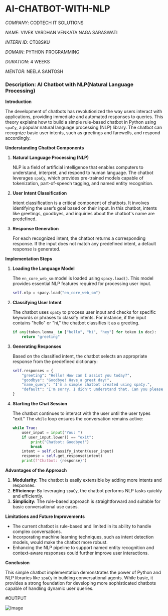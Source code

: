# AI-CHATBOT-WITH-NLP

*COMPANY*: CODTECH IT SOLUTIONS

*NAME*: VIVEK VARDHAN VENKATA NAGA SARASWATI

*INTERN ID*: CT08SKU

*DOMAIN*: PYTHON PROGRAMMING

*DURATION*: 4 WEEKS

*MENTOR*: NEELA SANTOSH

### Description: AI Chatbot with NLP(Natural Language Processing)

**Introduction**

The development of chatbots has revolutionized the way users interact with applications, providing immediate and automated responses to queries. This theory explains how to build a simple rule-based chatbot in Python using `spaCy`, a popular natural language processing (NLP) library. The chatbot can recognize basic user intents, such as greetings and farewells, and respond accordingly.

**Understanding Chatbot Components**

1. **Natural Language Processing (NLP)**
   
   NLP is a field of artificial intelligence that enables computers to understand, interpret, and respond to human language. The chatbot leverages `spaCy`, which provides pre-trained models capable of tokenization, part-of-speech tagging, and named entity recognition.

2. **User Intent Classification**
   
   Intent classification is a critical component of chatbots. It involves identifying the user’s goal based on their input. In this chatbot, intents like greetings, goodbyes, and inquiries about the chatbot's name are predefined.

3. **Response Generation**
   
   For each recognized intent, the chatbot returns a corresponding response. If the input does not match any predefined intent, a default response is generated.

**Implementation Steps**

1. **Loading the Language Model**

   The `en_core_web_sm` model is loaded using `spacy.load()`. This model provides essential NLP features required for processing user input.

   ```python
   self.nlp = spacy.load("en_core_web_sm")
   ```

2. **Classifying User Intent**

   The chatbot uses `spaCy` to process user input and checks for specific keywords or phrases to classify intents. For instance, if the input contains "hello" or "hi," the chatbot classifies it as a greeting.

   ```python
   if any(token.lemma_ in ["hello", "hi", "hey"] for token in doc):
       return "greeting"
   ```

3. **Generating Responses**

   Based on the classified intent, the chatbot selects an appropriate response from the predefined dictionary:

   ```python
   self.responses = {
       "greeting": "Hello! How can I assist you today?",
       "goodbye": "Goodbye! Have a great day!",
       "name_query": "I'm a simple chatbot created using spaCy.",
       "default": "I'm sorry, I didn't understand that. Can you please rephrase?"
   }
   ```

4. **Starting the Chat Session**

   The chatbot continues to interact with the user until the user types "exit." The `while` loop ensures the conversation remains active:

   ```python
   while True:
       user_input = input("You: ")
       if user_input.lower() == "exit":
           print("Chatbot: Goodbye!")
           break
       intent = self.classify_intent(user_input)
       response = self.get_response(intent)
       print(f"Chatbot: {response}")
   ```

**Advantages of the Approach**

1. **Modularity:** The chatbot is easily extensible by adding more intents and responses.
2. **Efficiency:** By leveraging `spaCy`, the chatbot performs NLP tasks quickly and efficiently.
3. **Simplicity:** The rule-based approach is straightforward and suitable for basic conversational use cases.

**Limitations and Future Improvements**

- The current chatbot is rule-based and limited in its ability to handle complex conversations.
- Incorporating machine learning techniques, such as intent detection models, would make the chatbot more robust.
- Enhancing the NLP pipeline to support named entity recognition and context-aware responses could further improve user interactions.

**Conclusion**

This simple chatbot implementation demonstrates the power of Python and NLP libraries like `spaCy` in building conversational agents. While basic, it provides a strong foundation for developing more sophisticated chatbots capable of handling dynamic user queries.

#OUTPUT

![Image](https://github.com/user-attachments/assets/0f744022-8ed8-4e48-b0fe-ae7b0c003a52)
